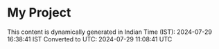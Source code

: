 # My Project

This content is dynamically generated in Indian Time (IST): 2024-07-29 16:38:41 IST
Converted to UTC: 2024-07-29 11:08:41 UTC
